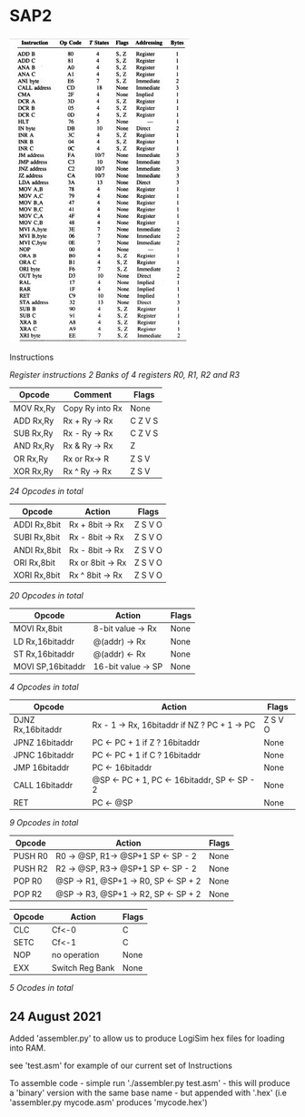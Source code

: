 # SAP2


![SAP2 Instructions](/images/SAP2-instructions.jpeg)

Instructions

*Register instructions 2 Banks of 4 registers R0, R1, R2 and R3*


Opcode | Comment|Flags
-------| -------|------
MOV Rx,Ry|Copy Ry into Rx| None
ADD Rx,Ry|Rx + Ry -> Rx|C Z V S
SUB Rx,Ry|Rx - Ry -> Rx|C Z V S
AND Rx,Ry|Rx & Ry -> Rx|Z
OR Rx,Ry|Rx or Rx-> R|Z S V
XOR Rx,Ry| Rx ^ Ry -> Rx| Z S V

*24 Opcodes in total*

Opcode|Action|Flags
------|------|-----
ADDI Rx,8bit| Rx + 8bit -> Rx|Z S V O
SUBI Rx,8bit| Rx - 8bit -> Rx|Z S V O
ANDI Rx,8bit| Rx - 8bit -> Rx|Z S V O
ORI Rx,8bit| Rx or 8bit -> Rx|Z S V O
XORI Rx,8bit| Rx ^ 8bit -> Rx|Z S V O
*20 Opcodes in total*

Opcode|Action|Flags
------|------|-----
MOVI Rx,8bit | 8-bit value -> Rx| None
LD Rx,16bitaddr |@(addr) -> Rx |None
ST Rx,16bitaddr |@(addr) <- Rx |None
MOVI SP,16bitaddr| 16-bit value -> SP| None
*4 Opcodes in total*

Opcode|Action|Flags
------|------|-----
DJNZ Rx,16bitaddr | Rx - 1 -> Rx, 16bitaddr if NZ ? PC + 1 -> PC| Z S V O
JPNZ 16bitaddr | PC <- PC + 1 if Z ? 16bitaddr| None
JPNC 16bitaddr | PC <- PC + 1 if C ? 16bitaddr| None
JMP  16bitaddr | PC <- 16bitaddr | None
CALL 16bitaddr | @SP <- PC + 1, PC <- 16bitaddr, SP <- SP - 2| None
RET| PC <- @SP| None
*9 Opcodes in total*

Opcode|Action|Flags
------|------|-----
PUSH R0| R0 -> @SP, R1-> @SP+1 SP <- SP - 2|None
PUSH R2| R2 -> @SP, R3-> @SP+1 SP <- SP - 2| None
POP R0 | @SP -> R1, @SP+1 -> R0, SP <- SP + 2| None
POP R2 | @SP -> R3, @SP+1 -> R2, SP <- SP + 2|None


Opcode|Action|Flags
------|------|-----
CLC| Cf<-0| C
SETC|Cf<-1| C
NOP| no operation| None
EXX| Switch Reg Bank| None
*5 Ocodes in total*


24 August 2021
---

Added 'assembler.py' to allow us to produce LogiSim hex files for loading into RAM.

see 'test.asm' for example of our current set of Instructions

To assemble code - simple run './assembler.py test.asm' - this will produce a 'binary' version with the same
base name - but appended with '.hex' (i.e 'assembler.py mycode.asm' produces 'mycode.hex')
